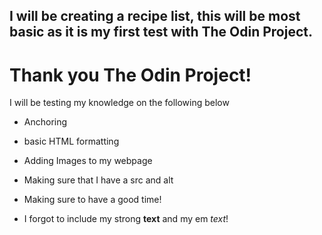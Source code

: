 ## I will be creating a recipe list, this will be most basic as it is my first test with The Odin Project. 

# Thank you The Odin Project! 

I will be testing my knowledge on the following below

* Anchoring
* basic HTML formatting
* Adding Images to my webpage
* Making sure that I have a src and alt
* Making sure to have a good time!

* I forgot to include my strong <strong>text</strong> and my em <em>text</em>!